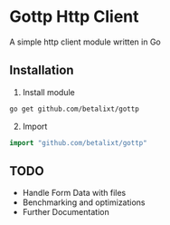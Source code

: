 # Gottp Http Client
A simple http client module written in Go

## Installation
1. Install module
```sh
go get github.com/betalixt/gottp
```
2. Import
```go
import "github.com/betalixt/gottp" 
```
## TODO
* Handle Form Data with files
* Benchmarking and optimizations
* Further Documentation